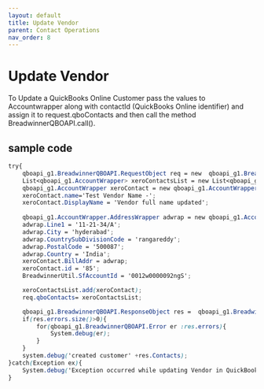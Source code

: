 ```yaml
---
layout: default
title: Update Vendor
parent: Contact Operations
nav_order: 8
---
```


# Update Vendor

To Update a QuickBooks Online Customer pass the values to Accountwrapper along with contactId (QuickBooks Online identifier) and assign it to request.qboContacts and then call the method BreadwinnerQBOAPI.call().

## sample code 

```scss
try{
	qboapi_g1.BreadwinnerQBOAPI.RequestObject req = new  qboapi_g1.BreadwinnerQBOAPI.RequestObject();	
	List<qboapi_g1.AccountWrapper> xeroContactsList = new List<qboapi_g1.AccountWrapper>();
	qboapi_g1.AccountWrapper xeroContact = new qboapi_g1.AccountWrapper();
	xeroContact.name='Test Vendor Name -'; 
	xeroContact.DisplayName = 'Vendor full name updated';
    
    qboapi_g1.AccountWrapper.AddressWrapper adwrap = new qboapi_g1.AccountWrapper.AddressWrapper();
    adwrap.Line1 = '11-21-34/A';
    adwrap.City = 'hyderabad';
    adwrap.CountrySubDivisionCode = 'rangareddy';
    adwrap.PostalCode = '500087';
    adwrap.Country = 'India';
    xeroContact.BillAddr = adwrap;
	xeroContact.id = '85';
    BreadwinnerUtil.SfAccountId = '0012w0000092ngS';

	xeroContactsList.add(xeroContact);            
	req.qboContacts= xeroContactsList;

	qboapi_g1.BreadwinnerQBOAPI.ResponseObject res =  qboapi_g1.BreadwinnerQBOAPI.call('updatevendor', req);
	if(res.errors.size()>0){
		for(qboapi_g1.BreadwinnerQBOAPI.Error er :res.errors){
			System.debug(er); 
		}
	}
	system.debug('created customer' +res.Contacts);
}catch(Exception ex){
	System.debug('Exception occurred while updating Vendor in QuickBooks Online.'+ex.getStackTraceString());
}
```